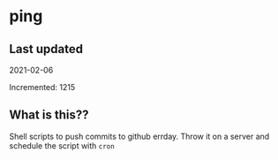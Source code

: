 # ping

## Last updated
2021-02-06

Incremented: 1215

## What is this??
Shell scripts to push commits to github errday. Throw it on a server and schedule the script with `cron`
